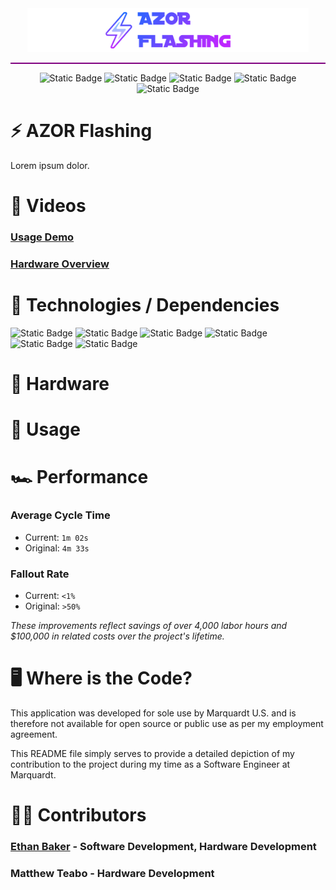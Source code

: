 <div align="center">

<img src="https://raw.githubusercontent.com/ethbak/azor-flashing/main/azor_flashing_logo.png" alt="azor_banner" width="450"/>

<hr style="border: none; height: 2px; background-color: purple; width: 100%;">

![Static Badge](https://img.shields.io/badge/MSI-AZOR-purple)
![Static Badge](https://img.shields.io/badge/Flashing-Station-red)
![Static Badge](https://img.shields.io/badge/Marquardt-U.S.-lightblue)
![Static Badge](https://img.shields.io/badge/Author-Ethan_Baker-green)
![Static Badge](https://img.shields.io/badge/August-2024-orange)

</div>

# ⚡ AZOR Flashing

Lorem ipsum dolor.

# 🎥 Videos
### [Usage Demo](https://youtu.be/)
### [Hardware Overview](https://youtu.be/)

# 📀 Technologies / Dependencies

![Static Badge](https://img.shields.io/badge/PYTHON-darkblue?style=for-the-badge)
![Static Badge](https://img.shields.io/badge/LABVIEW_G-gold?style=for-the-badge)
![Static Badge](https://img.shields.io/badge/TKINTER-blue?style=for-the-badge)
![Static Badge](https://img.shields.io/badge/winIDEA-purple?style=for-the-badge)
![Static Badge](https://img.shields.io/badge/SmartSnippets-green?style=for-the-badge)
![Static Badge](https://img.shields.io/badge/HexFile_Generator.exe-orange?style=for-the-badge)

# 🔨 Hardware


# 👥 Usage


# 🏎️ Performance

### Average Cycle Time
- Current: `1m 02s`
- Original: `4m 33s`
  
### Fallout Rate
- Current: `<1%`
- Original: `>50%`

_These improvements reflect savings of over 4,000 labor hours and $100,000 in related costs over the project's lifetime._ 

# 🖥️ Where is the Code?
This application was developed for sole use by Marquardt U.S. and is therefore not available for open source or public use as per my employment agreement.

This README file simply serves to provide a detailed depiction of my contribution to the project during my time as a Software Engineer at Marquardt.

# 👨‍💻 Contributors

### [Ethan Baker](https://www.ebaker.us) - Software Development, Hardware Development
### Matthew Teabo - Hardware Development
